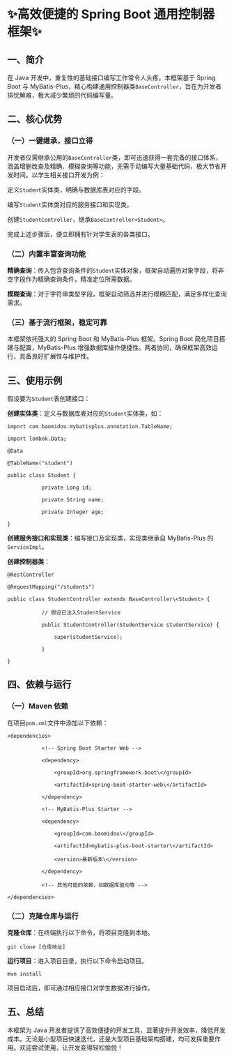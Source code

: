 # ✨高效便捷的 Spring Boot 通用控制器框架✨

## 一、简介

在 Java 开发中，重复性的基础接口编写工作常令人头疼。本框架基于 Spring Boot 与 MyBatis-Plus，精心构建通用控制器类`BaseController`，旨在为开发者排忧解难，极大减少繁琐的代码编写量。

## 二、核心优势

### （一）一键继承，接口立得

开发者仅需继承公用的`BaseController`类，即可迅速获得一套完备的接口体系，涵盖增删改查及精确、模糊查询等功能，无需手动编写大量基础代码，极大节省开发时间。以学生相关接口开发为例：

定义`Student`实体类，明确与数据库表对应的字段。

编写`Student`实体类对应的服务接口和实现类。

创建`StudentController`，继承`BaseController<Student>`。

完成上述步骤后，便立即拥有针对学生表的各类接口。

### （二）内置丰富查询功能

**精确查询**：传入包含查询条件的`Student`实体对象，框架自动遍历对象字段，将非空字段作为精确查询条件，精准定位所需数据。

**模糊查询**：对于字符串类型字段，框架自动筛选并进行模糊匹配，满足多样化查询需求。

### （三）基于流行框架，稳定可靠

本框架依托强大的 Spring Boot 和 MyBatis-Plus 框架。Spring Boot 简化项目搭建与配置，MyBatis-Plus 增强数据库操作便捷性。两者协同，确保框架高效运行，具备良好扩展性与维护性。

## 三、使用示例

假设要为`Student`表创建接口：

**创建实体类**：定义与数据库表对应的`Student`实体类，如：



```
import com.baomidou.mybatisplus.annotation.TableName;

import lombok.Data;

@Data

@TableName("student")

public class Student {

           private Long id;

           private String name;

           private Integer age;

}
```

**创建服务接口和实现类**：编写接口及实现类，实现类继承自 MyBatis-Plus 的`ServiceImpl`。

**创建控制器类**：



```
@RestController

@RequestMapping("/students")

public class StudentController extends BaseController\<Student> {

           // 假设已注入StudentService

           public StudentController(StudentService studentService) {

               super(studentService);

           }

}
```

## 四、依赖与运行

### （一）Maven 依赖

在项目`pom.xml`文件中添加以下依赖：



```
<dependencies>

           <!-- Spring Boot Starter Web -->

           <dependency>

               <groupId>org.springframework.boot\</groupId>

               <artifactId>spring-boot-starter-web\</artifactId>

           </dependency>

           <!-- MyBatis-Plus Starter -->

           <dependency>

               <groupId>com.baomidou\</groupId>

               <artifactId>mybatis-plus-boot-starter\</artifactId>

               <version>最新版本\</version>

           </dependency>

           <!-- 其他可能的依赖，如数据库驱动等 -->

</dependencies>
```

### （二）克隆仓库与运行

**克隆仓库**：在终端执行以下命令，将项目克隆到本地。



```
git clone [仓库地址]
```

**运行项目**：进入项目目录，执行以下命令启动项目。



```
mvn install
```

项目启动后，即可通过相应接口对学生数据进行操作。

## 五、总结

本框架为 Java 开发者提供了高效便捷的开发工具，显著提升开发效率，降低开发成本。无论是小型项目快速迭代，还是大型项目基础架构搭建，均可发挥重要作用。欢迎尝试使用，让开发变得轻松愉悦！
